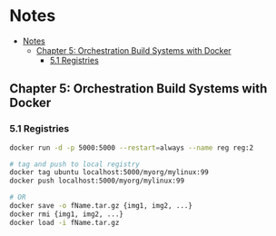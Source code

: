 # Notes

- [Notes](#notes)
  - [Chapter 5: Orchestration Build Systems with Docker](#chapter-5-orchestration-build-systems-with-docker)
    - [5.1 Registries](#51-registries)

## Chapter 5: Orchestration Build Systems with Docker

### 5.1 Registries

```bash
docker run -d -p 5000:5000 --restart=always --name reg reg:2

# tag and push to local registry
docker tag ubuntu localhost:5000/myorg/mylinux:99
docker push localhost:5000/myorg/mylinux:99

# OR
docker save -o fName.tar.gz {img1, img2, ...}
docker rmi {img1, img2, ...}
docker load -i fName.tar.gz
```